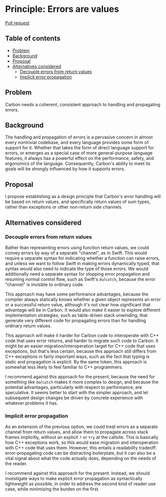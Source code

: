 # Principle: Errors are values

<!--
Part of the Carbon Language project, under the Apache License v2.0 with LLVM
Exceptions. See /LICENSE for license information.
SPDX-License-Identifier: Apache-2.0 WITH LLVM-exception
-->

[Pull request](https://github.com/carbon-language/carbon-lang/pull/301)

<!-- toc -->

## Table of contents

-   [Problem](#problem)
-   [Background](#background)
-   [Proposal](#proposal)
-   [Alternatives considered](#alternatives-considered)
    -   [Decouple errors from return values](#decouple-errors-from-return-values)
    -   [Implicit error propagation](#implicit-error-propagation)

<!-- tocstop -->

## Problem

Carbon needs a coherent, consistent approach to handling and propagating errors.

## Background

The handling and propagation of errors is a pervasive concern in almost every
nontrivial codebase, and every language provides some form of support for it.
Whether that takes the form of direct language support for errors, or emerges as
a special case of more general-purpose language features, it always has a
powerful effect on the performance, safety, and ergonomics of the language.
Consequently, Carbon's ability to meet its goals will be strongly influenced by
how it supports errors.

## Proposal

I propose establishing as a design principle that Carbon's error handling will
be based on return values, and specifically return values of sum types, rather
than exceptions or other non-return side channels.

## Alternatives considered

### Decouple errors from return values

Rather than representing errors using function return values, we could convey
errors by way of a separate "channel", as in Swift. This would require a
separate syntax for indicating whether a function can raise errors, and unless
we want to follow Swift in making errors dynamically typed, that syntax would
also need to indicate the type of those errors. We would additionally need a
separate syntax for stopping error propagation and resuming normal control flow,
such as Swift's `do`/`catch`, because the error "channel" is invisible to
ordinary code.

This approach may have some performance advantages, because the compiler always
statically knows whether a given object represents an error or a successful
return value, although it's not clear how significant that advantage will be in
Carbon. It would also make it easier to explore different implementation
strategies, such as table-driven stack unwinding, that generate very different
code for propagating errors than for handling ordinary return values.

This approach will make it harder for Carbon code to interoperate with C++ code
that uses error returns, and harder to migrate such code to Carbon. It might be
an easier migration/interoperation target for C++ code that uses exceptions, but
that's less certain, because this approach still differs from C++ exceptions in
fairly important ways, such as the fact that typing is static and propagation is
explicit. By the same token, this approach is somewhat less likely to feel
familiar to C++ programmers.

I recommend against this approach for the present, because the need for
something like `do`/`catch` makes it more complex to design, and because the
potential advantages, particularly with respect to performance, are speculative.
It seems better to start with the simpler approach, and let subsequent design
changes be driven by concrete experience with whatever problems it has.

### Implicit error propagation

As an extension of the previous option, we could treat errors as a separate
channel from return values, and allow them to propagate across stack frames
implicitly, without an explicit `?` or `try` at the callsite. This is basically
how C++ exceptions work, so this would ease migration and interoperation with
C++ code that uses them. However, this entails a readability tradeoff:
error-propagating code can be distracting boilerplate, but it can also be a
vital signal about what the code actually does, depending on the needs of the
reader.

I recommend against this approach for the present. Instead, we should
investigate ways to make explicit error propagation as syntactically lightweight
as possible, in order to address the second kind of reader use case, while
minimizing the burden on the first.
